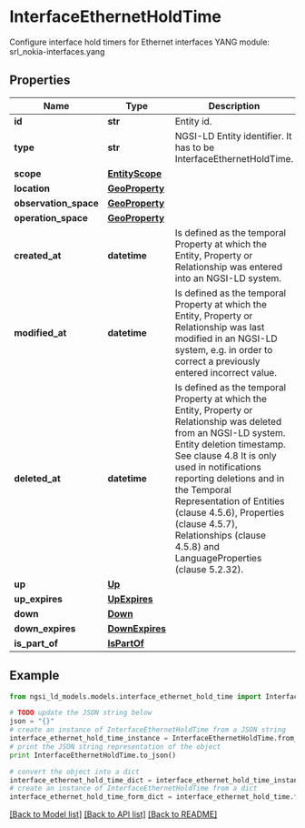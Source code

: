 # InterfaceEthernetHoldTime

Configure interface hold timers for Ethernet interfaces  YANG module: srl_nokia-interfaces.yang 

## Properties

Name | Type | Description | Notes
------------ | ------------- | ------------- | -------------
**id** | **str** | Entity id.  | [optional] 
**type** | **str** | NGSI-LD Entity identifier. It has to be InterfaceEthernetHoldTime. | [default to 'InterfaceEthernetHoldTime']
**scope** | [**EntityScope**](EntityScope.md) |  | [optional] 
**location** | [**GeoProperty**](GeoProperty.md) |  | [optional] 
**observation_space** | [**GeoProperty**](GeoProperty.md) |  | [optional] 
**operation_space** | [**GeoProperty**](GeoProperty.md) |  | [optional] 
**created_at** | **datetime** | Is defined as the temporal Property at which the Entity, Property or Relationship was entered into an NGSI-LD system.  | [optional] [readonly] 
**modified_at** | **datetime** | Is defined as the temporal Property at which the Entity, Property or Relationship was last modified in an NGSI-LD system, e.g. in order to correct a previously entered incorrect value.  | [optional] [readonly] 
**deleted_at** | **datetime** | Is defined as the temporal Property at which the Entity, Property or Relationship was deleted from an NGSI-LD system.  Entity deletion timestamp. See clause 4.8 It is only used in notifications reporting deletions and in the Temporal Representation of Entities (clause 4.5.6), Properties (clause 4.5.7), Relationships (clause 4.5.8) and LanguageProperties (clause 5.2.32).  | [optional] [readonly] 
**up** | [**Up**](Up.md) |  | [optional] 
**up_expires** | [**UpExpires**](UpExpires.md) |  | [optional] 
**down** | [**Down**](Down.md) |  | [optional] 
**down_expires** | [**DownExpires**](DownExpires.md) |  | [optional] 
**is_part_of** | [**IsPartOf**](IsPartOf.md) |  | 

## Example

```python
from ngsi_ld_models.models.interface_ethernet_hold_time import InterfaceEthernetHoldTime

# TODO update the JSON string below
json = "{}"
# create an instance of InterfaceEthernetHoldTime from a JSON string
interface_ethernet_hold_time_instance = InterfaceEthernetHoldTime.from_json(json)
# print the JSON string representation of the object
print InterfaceEthernetHoldTime.to_json()

# convert the object into a dict
interface_ethernet_hold_time_dict = interface_ethernet_hold_time_instance.to_dict()
# create an instance of InterfaceEthernetHoldTime from a dict
interface_ethernet_hold_time_form_dict = interface_ethernet_hold_time.from_dict(interface_ethernet_hold_time_dict)
```
[[Back to Model list]](../README.md#documentation-for-models) [[Back to API list]](../README.md#documentation-for-api-endpoints) [[Back to README]](../README.md)


